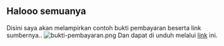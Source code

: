 ## Halooo semuanya

Disini saya akan melampirkan contoh bukti pembayaran beserta link sumbernya..
![bukti-pembayaran.png]("bukti-pembayaran.png")
Dan dapat di unduh melalui [link](https://superapp.id/blog/bisnis/contoh-invoice/) ini.
